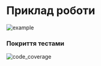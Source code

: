 # Приклад роботи
![example](https://i.imgur.com/GTBWI7z.gif)

### Покриття тестами
![code_coverage](https://i.imgur.com/UQAFXQ6.png)
